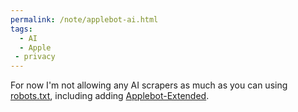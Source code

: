 ```yaml
---
permalink: /note/applebot-ai.html
tags:
  - AI
  - Apple
 - privacy
---
```


For now I'm not allowing any AI scrapers as much as you can using [robots.txt](https://michaelbishop.me/robots.txt), including adding [Applebot-Extended](https://support.apple.com/en-us/119829). 

<a class="u-bridgy-fed" href="https://fed.brid.gy/" hidden="from-humans"></a>
<a class="u-bridgy" href="https://brid.gy/publish/bluesky"></a>

